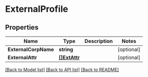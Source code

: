 # ExternalProfile

## Properties

Name | Type | Description | Notes
------------ | ------------- | ------------- | -------------
**ExternalCorpName** | **string** |  | [optional] 
**ExternalAttr** | [**[]ExtAttr**](ExtAttr.md) |  | [optional] 

[[Back to Model list]](../README.md#documentation-for-models) [[Back to API list]](../README.md#documentation-for-api-endpoints) [[Back to README]](../README.md)



